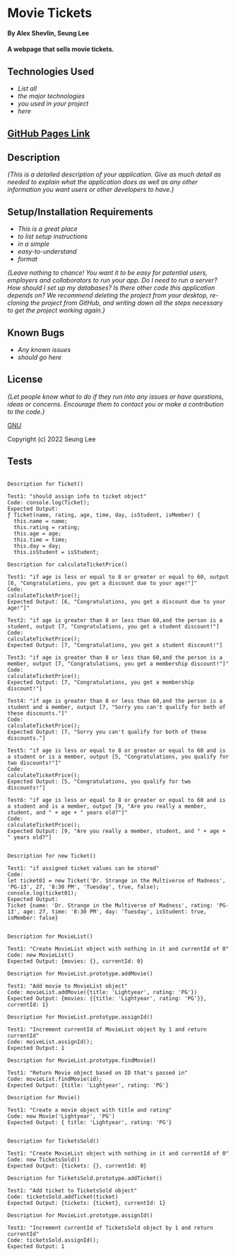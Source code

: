 # Movie Tickets

#### By Alex Shevlin, Seung Lee

#### A webpage that sells movie tickets.

## Technologies Used

* _List all_
* _the major technologies_
* _you used in your project_
* _here_

## [GitHub Pages Link](https://.github.io/)

## Description

_{This is a detailed description of your application. Give as much detail as needed to explain what the application does as well as any other information you want users or other developers to have.}_

## Setup/Installation Requirements

* _This is a great place_
* _to list setup instructions_
* _in a simple_
* _easy-to-understand_
* _format_

_{Leave nothing to chance! You want it to be easy for potential users, employers and collaborators to run your app. Do I need to run a server? How should I set up my databases? Is there other code this application depends on? We recommend deleting the project from your desktop, re-cloning the project from GitHub, and writing down all the steps necessary to get the project working again.}_

## Known Bugs

* _Any known issues_
* _should go here_

## License

_{Let people know what to do if they run into any issues or have questions, ideas or concerns.  Encourage them to contact you or make a contribution to the code.}_

[GNU](/LICENSE-GNU)

Copyright (c) 2022 Seung Lee

## Tests

```

Description for Ticket()

Test1: "should assign info to ticket object"
Code: console.log(Ticket);
Expected Output:
ƒ Ticket(name, rating, age, time, day, isStudent, isMember) {
  this.name = name;
  this.rating = rating;
  this.age = age;
  this.time = time;
  this.day = day;
  this.isStudent = isStudent;

Description for calculateTicketPrice()

Test1: "if age is less or equal to 8 or greater or equal to 60, output [6, "Congratulations, you get a discount due to your age!"]"
Code:
calculateTicketPrice();
Expected Output: [6, "Congratulations, you get a discount due to your age!"]"

Test2: "if age is greater than 8 or less than 60,and the person is a student, output [7, "Congratulations, you get a student discount!"]
Code:
calculateTicketPrice();
Expected Output: [7, "Congratulations, you get a student discount!"]

Test3: "if age is greater than 8 or less than 60,and the person is a member, output [7, "Congratulations, you get a membership discount!"]"
Code:
calculateTicketPrice();
Expected Output: [7, "Congratulations, you get a membership discount!"]

Test4: "if age is greater than 8 or less than 60,and the person is a student and a member, output [7, "Sorry you can't qualify for both of these discounts."]"
Code:
calculateTicketPrice();
Expected Output: [7, "Sorry you can't qualify for both of these discounts."]

Test5: "if age is less or equal to 8 or greater or equal to 60 and is a student or is a member, output [5, "Congratulations, you qualify for two discounts!"]"
Code:
calculateTicketPrice();
Expected Output: [5, "Congratulations, you qualify for two discounts!"]

Test6: "if age is less or equal to 8 or greater or equal to 60 and is a student and is a member, output [9, "Are you really a member, student, and " + age + " years old?"]"
Code:
calculateTicketPrice();
Expected Output: [9, "Are you really a member, student, and " + age + " years old?"]


Description for new Ticket()

Test1: "if assigned ticket values can be stored"
Code: 
let ticket01 = new Ticket('Dr. Strange in the Multiverse of Madness', 'PG-13', 27, '8:30 PM', 'Tuesday', true, false);
console.log(ticket01);
Expected Output: 
Ticket {name: 'Dr. Strange in the Multiverse of Madness', rating: 'PG-13', age: 27, time: '8:30 PM', day: 'Tuesday', isStudent: true, isMember: false}


Description for MovieList()

Test1: "Create MovieList object with nothing in it and currentId of 0"
Code: new MovieList()
Expected Output: {movies: {}, currentId: 0}

Description for MovieList.prototype.addMovie()

Test1: "Add movie to MovieList object"
Code: movieList.addMovie({title: 'Lightyear', rating: 'PG'})
Expected Output: {movies: {{title: 'Lightyear', rating: 'PG'}}, currentId: 1}

Description for MovieList.prototype.assignId()

Test1: "Increment currentId of MovieList object by 1 and return currentId"
Code: moiveList.assignId();
Expected Output: 1

Description for MovieList.prototype.findMovie()

Test1: "Return Movie object based on ID that's passed in"
Code: movieList.findMovie(id);
Expected Output: {title: 'Lightyear', rating: 'PG'}

Description for Movie()

Test1: "Create a movie object with title and rating"
Code: new Movie('Lightyear', 'PG')
Expected Output: { title: 'Lightyear', rating: 'PG'}


Description for TicketsSold()

Test1: "Create MovieList object with nothing in it and currentId of 0"
Code: new TicketsSold()
Expected Output: {tickets: {}, currentId: 0}

Description for TicketsSold.prototype.addTicket()

Test1: "Add ticket to TicketsSold object"
Code: ticketsSold.addTicket(ticket)
Expected Output: {tickets: {ticket}, currentId: 1}

Description for MovieList.prototype.assignId()

Test1: "Increment currentId of TicketsSold object by 1 and return currentId"
Code: ticketsSold.assignId();
Expected Output: 1

```